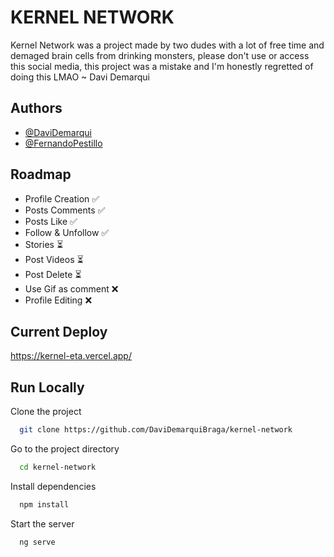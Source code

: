 
# KERNEL NETWORK

Kernel Network was a project made by two dudes with a lot of free time and demaged brain cells from drinking monsters, please don't use or access this social media, this project was a mistake and 
I'm honestly regretted of doing this LMAO ~ Davi Demarqui 


## Authors

- [@DaviDemarqui](https://www.github.com/DaviDemarqui)
- [@FernandoPestillo](https://www.github.com/FernandoPestillo)

## Roadmap

- Profile Creation ✅
- Posts Comments ✅
- Posts Like ✅
- Follow & Unfollow ✅
- Stories ⏳
- Post Videos ⏳
- Post Delete ⏳
- Use Gif as comment ❌
- Profile Editing ❌



## Current Deploy

https://kernel-eta.vercel.app/


## Run Locally

Clone the project

```bash
  git clone https://github.com/DaviDemarquiBraga/kernel-network
```

Go to the project directory

```bash
  cd kernel-network
```

Install dependencies

```bash
  npm install
```

Start the server

```bash
  ng serve
```

